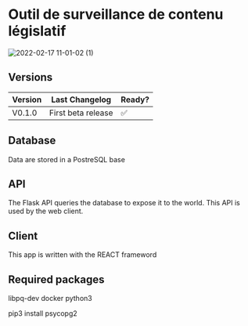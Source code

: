 # Outil de surveillance de contenu législatif
![2022-02-17 11-01-02 (1)](https://user-images.githubusercontent.com/10956689/154443534-dc474393-a9ce-4340-bf7c-649b8f545351.gif)


## Versions

| Version | Last Changelog | Ready? |
| ------- | -------------- | ------ |
| V0.1.0 | First beta release | ✅



## Database
Data are stored in a PostreSQL base

## API
The Flask API queries the database to expose it to the world. This API is used by the web client.

## Client
This app is written with the REACT frameword

## Required packages
libpq-dev
docker
python3

pip3 install psycopg2
